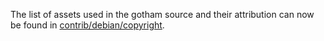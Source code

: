 The list of assets used in the gotham source and their attribution can now be found in [contrib/debian/copyright](../contrib/debian/copyright).
